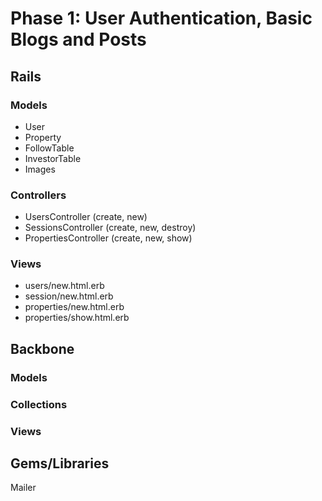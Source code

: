 # Phase 1: User Authentication, Basic Blogs and Posts

## Rails
### Models
* User
* Property
* FollowTable
* InvestorTable
* Images

### Controllers
* UsersController (create, new)
* SessionsController (create, new, destroy)
* PropertiesController (create, new, show)

### Views
* users/new.html.erb
* session/new.html.erb
* properties/new.html.erb
* properties/show.html.erb

## Backbone
### Models

### Collections

### Views

## Gems/Libraries
Mailer

